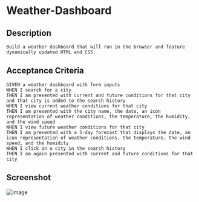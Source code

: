 # Weather-Dashboard

## Description 
```
Build a weather dashboard that will run in the browser and feature dynamically updated HTML and CSS.
```

## Acceptance Criteria 
```
GIVEN a weather dashboard with form inputs
WHEN I search for a city
THEN I am presented with current and future conditions for that city and that city is added to the search history
WHEN I view current weather conditions for that city
THEN I am presented with the city name, the date, an icon representation of weather conditions, the temperature, the humidity, and the wind speed
WHEN I view future weather conditions for that city
THEN I am presented with a 5-day forecast that displays the date, an icon representation of weather conditions, the temperature, the wind speed, and the humidity
WHEN I click on a city in the search history
THEN I am again presented with current and future conditions for that city
```
## Screenshot 
![image](https://user-images.githubusercontent.com/35021142/195218632-f56f0d50-5c87-4c53-b510-d1ab4c5b9538.png)
